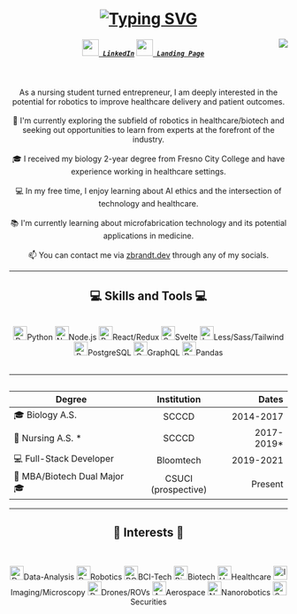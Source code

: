 <h1 align="center">
<a href="https://git.io/typing-svg"><img src="https://readme-typing-svg.herokuapp.com?font=Fira+Code&duration=1500&pause=2000&color=00FBAE&center=true&multiline=true&width=435&height=80&lines=Hi+there+!+%F0%9F%91%8B;I'm+Zoe+Brandt+%3A;Full-Stack+Engineer" alt="Typing SVG" /></a>
</h1><img align="right" src="https://visitor-badge.laobi.icu/badge?page_id=zoe-brandt.zoe-brandt">
<h5 align="center">
<code><a href="https://www.linkedin.com/in/z-brandt/" title="LinkedIn Profile"><img width="30" src="https://upload.wikimedia.org/wikipedia/commons/8/81/LinkedIn_icon.svg"> LinkedIn</a></code>
  <code><a href="https://www.zbrandt.dev" title="GitHub Profile"><img width="30" src="https://upload.wikimedia.org/wikipedia/commons/9/9a/Radar_icon_blue.svg"> Landing Page</a></code>
</h5>
<br>
<p align="center">
  As a nursing student turned entrepreneur, I am deeply interested in the potential for robotics to improve healthcare delivery and patient outcomes.
  <br>
  <br>
  🔬 I'm currently exploring the subfield of robotics in healthcare/biotech and seeking out opportunities to learn from experts at the forefront of the industry.
  <br>
  <br>
  🎓 I received my biology 2-year degree from Fresno City College and have experience working in healthcare settings.
  <br>
  <br>
  💻 In my free time, I enjoy learning about AI ethics and the intersection of technology and healthcare.
  <br>
  <br>
  📚 I'm currently learning about microfabrication technology and its potential applications in medicine.
  <br>
  <br>
  📫 You can contact me via <a href="zbrandt.dev">zbrandt.dev</a>  through any of my socials.
</p>
<hr>
 
<h2 align="center">💻 Skills and Tools 💻</h2>
<br>
<div align="center">
   <img title="Python" height="25" src="https://upload.wikimedia.org/wikipedia/commons/c/c3/Python-logo-notext.svg">Python 
  <img title="Nodejs" height="25" src="https://upload.wikimedia.org/wikipedia/commons/thumb/d/d9/Node.js_logo.svg/2560px-Node.js_logo.svg.png">Node.js 
  <img title="ReactRedux" height="25" src="https://upload.wikimedia.org/wikipedia/commons/thumb/a/a7/React-icon.svg/1150px-React-icon.svg.png">React/Redux <img title="Svelte" height="25" src="https://upload.wikimedia.org/wikipedia/commons/thumb/1/1b/Svelte_Logo.svg/1200px-Svelte_Logo.svg.png">Svelte <img title="Less/Sass/Tailwind" height="25" src="https://upload.wikimedia.org/wikipedia/commons/thumb/9/96/Sass_Logo_Color.svg/2560px-Sass_Logo_Color.svg.png">Less/Sass/Tailwind 
  <img title="PostgreSQL" height="25" src="https://upload.wikimedia.org/wikipedia/commons/thumb/2/29/Postgresql_elephant.svg/1985px-Postgresql_elephant.svg.png">PostgreSQL 
<img title="GraphQL" height="25" src="https://upload.wikimedia.org/wikipedia/commons/thumb/1/17/GraphQL_Logo.svg/2048px-GraphQL_Logo.svg.png">GraphQL 
<img title="Pandas" height="25" src="https://upload.wikimedia.org/wikipedia/commons/thumb/2/22/Pandas_mark.svg/1200px-Pandas_mark.svg.png">Pandas
</div>
<br>
<hr>


<h2 align="center"></h2>
<div align="center">

| Degree        | Institution       | Dates         |
| ------------- |:-------------:| -----:|
| 🎓 Biology A.S.      | SCCCD      |   2014-2017 |
| 🏥 Nursing A.S. *      | SCCCD      |    2017-2019* |
| 💻 Full-Stack Developer      | Bloomtech      |    2019-2021 |
| 🤝 MBA/Biotech Dual Major 🎓      | CSUCI (prospective)      |    Present |
</div>
<hr>

<h2 align="center">🧠 Interests 🧠</h2>
<br>
<p align="center">
<img title="Data Analysis" height="25" src="https://upload.wikimedia.org/wikipedia/commons/thumb/3/31/201806_DataAnalysis_on_display.svg/640px-201806_DataAnalysis_on_display.svg.png">Data-Analysis 
<img title="Robotics" height="25" src="https://cdn-icons-png.flaticon.com/128/1404/1404642.png">Robotics 
<img title="BCI Tech" height="25" src="https://upload.wikimedia.org/wikipedia/commons/thumb/0/0e/Lobes_of_the_brain_NL.svg/1280px-Lobes_of_the_brain_NL.svg.png">BCI-Tech
<img title="Biotech" height="25" src="https://upload.wikimedia.org/wikipedia/commons/thumb/5/5d/Icons8_flat_biotech.svg/1200px-Icons8_flat_biotech.svg.png">Biotech
<img title="Healthcare" height="25" src="https://upload.wikimedia.org/wikipedia/commons/8/8d/Health_pictogram.svg">Healthcare 
<img title="Imaging/Microscopy" height="25" src="https://upload.wikimedia.org/wikipedia/commons/thumb/6/6b/Vision_Flat_Icon.svg/512px-Vision_Flat_Icon.svg.png?20180301073008">Imaging/Microscopy 
<img title="Drones/ROVs" height="25" src="https://upload.wikimedia.org/wikipedia/commons/1/11/Droneicon.png">Drones/ROVs 
<img title="Aerospace" height="25" src="https://upload.wikimedia.org/wikipedia/commons/thumb/4/4d/OpenMoji-color_1F680.svg/480px-OpenMoji-color_1F680.svg.png">Aerospace 
<img title="Nanorobotics" height="25" src="https://upload.wikimedia.org/wikipedia/commons/thumb/4/4a/PhageExterior.svg/1679px-PhageExterior.svg.png">Nanorobotics 
<img title="Securities" height="25" src="https://upload.wikimedia.org/wikipedia/commons/thumb/1/12/Candlestick.svg/445px-Candlestick.svg.png">Securities
</p>